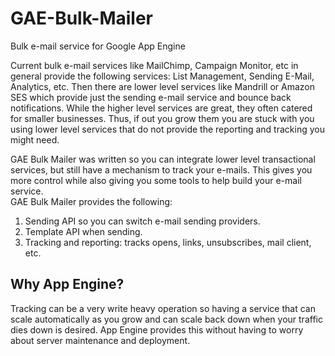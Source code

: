 GAE-Bulk-Mailer
===============

Bulk e-mail service for Google App Engine

Current bulk e-mail services like MailChimp, Campaign Monitor, etc in general 
provide the following services: List Management, Sending E-Mail, Analytics, etc.
Then there are lower level services like Mandrill or Amazon SES which provide
just the sending e-mail service and bounce back notifications.  While the higher
level services are great, they often catered for smaller businesses.  Thus, if 
out you grow them you are stuck with you using lower level services that do not 
provide the reporting and tracking you might need.

GAE Bulk Mailer was written so you can integrate lower level transactional 
services, but still have a mechanism to track your e-mails.  This gives you more
control while also giving you some tools to help build your e-mail service.  
GAE Bulk Mailer provides the following:

  1. Sending API so you can switch e-mail sending providers.
  2. Template API when sending.
  3. Tracking and reporting: tracks opens, links, unsubscribes, mail client, etc.

## Why App Engine?

Tracking can be a very write heavy operation so having a service that can scale
automatically as you grow and can scale back down when your traffic dies down is
desired. App Engine provides this without having to worry about server 
maintenance and deployment.
